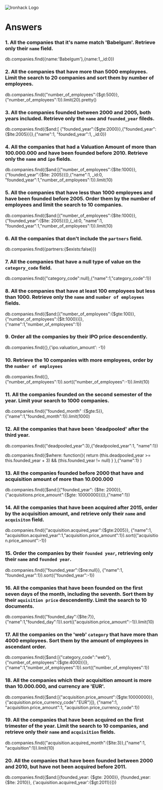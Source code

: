 ![Ironhack Logo](https://i.imgur.com/1QgrNNw.png)

# Answers

### 1. All the companies that it's name match 'Babelgum'. Retrieve only their `name` field.

 db.companies.find({name:'Babelgum'},{name:1,_id:0})

### 2. All the companies that have more than 5000 employees. Limit the search to 20 companies and sort them by **number of employees**.

db.companies.find({"number_of_employees":{$gt:500}},{"number_of_employees":1}).limit(20).pretty()

### 3. All the companies founded between 2000 and 2005, both years included. Retrieve only the `name` and `founded_year` fileds.

db.companies.find({$and:[ {"founded_year":{$gte:2000}},{"founded_year":{$lte:2005}}]},{"name":1, "founded_year":1, _id:0})

### 4. All the companies that had a Valuation Amount of more than 100.000.000 and have been founded before 2010. Retrieve only the `name` and `ipo` fields.

db.companies.find({$and:[{"number_of_employees":{$lte:1000}},{"founded_year":{$lte: 2005}}]},{"name":1, _id:0, "founded_year":1,"number_of_employees":1}).limit(10)

### 5. All the companies that have less than 1000 employees and have been founded before 2005. Order them by the number of employees and limit the search to 10 companies.

db.companies.find({$and:[{"number_of_employees":{$lte:1000}},{"founded_year":{$lte: 2005}}]},{_id:0, "name":1, "founded_year":1,"number_of_employees":1}).limit(10)

### 6. All the companies that don't include the `partners` field.

db.companies.find({partners:{$exists:false}})

### 7. All the companies that have a null type of value on the `category_code` field.

db.companies.find({"category_code":null},{"name":1,"category_code":1})


### 8. All the companies that have at least 100 employees but less than 1000. Retrieve only the `name` and `number of employees` fields.

db.companies.find({$and:[{"number_of_employees":{$gte:100}}, {"number_of_employees":{$lt:1000}}]},{"name":1,"number_of_employees":1})

### 9. Order all the companies by their IPO price descendently.

db.companies.find({},{'ipo.valuation_amount': -1})

### 10. Retrieve the 10 companies with more employees, order by the `number of employees`

db.companies.find({},{"number_of_employees":1}).sort({"number_of_employees":-1}).limit(10)


### 11. All the companies founded on the second semester of the year. Limit your search to 1000 companies.

db.companies.find({"founded_month" :{$gte:5}},{"name":1,"founded_month":1}).limit(1000)


### 12. All the companies that have been 'deadpooled' after the third year.

db.companies.find({"deadpooled_year":3},{"deadpooled_year":1, "name":1})

db.companies.find({$where: function(){ return (this.deadpooled_year >= this.founded_year + 3) && (this.founded_year != null) } },{"name":1} )

### 13. All the companies founded before 2000 that have and acquisition amount of more than 10.000.000

db.companies.find({$and:[{"founded_year": {$lte: 2000}}, {"acquisitions.price_amount":{$gte: 10000000}}]},{"name":1})


### 14. All the companies that have been acquired after 2015, order by the acquisition amount, and retrieve only their `name` and `acquisiton` field.

db.companies.find({"acquisition.acquired_year":{$gte:2005}}, {"name":1, "acquisition.acquired_year":1,"acquisition.price_amount":1}).sort({"acquisition.price_amount":-1})


### 15. Order the companies by their `founded year`, retrieving only their `name` and `founded year`.

db.companies.find({"founded_year":{$ne:null}}, {"name":1, "founded_year":1}).sort({"founded_year":-1})


### 16. All the companies that have been founded on the first seven days of the month, including the seventh. Sort them by their `aquisition price` descendently. Limit the search to 10 documents.

db.companies.find({"founded_day":{$lte:7}},{"name":1,"founded_day":1}).sort({"acquisition.price_amount":-1}).limit(10)


### 17. All the companies on the 'web' `category` that have more than 4000 employees. Sort them by the amount of employees in ascendant order.

db.companies.find({$and:[{"category_code":"web"}, {"number_of_employees":{$gte:4000}}]},{"name":1,"number_of_employees":1}).sort({"number_of_employees":1})


### 18. All the companies which their acquisition amount is more than 10.000.000, and currency are 'EUR'.

db.companies.find({$and:[{"acquisition.price_amount":{$gte:10000000}}, {"acquisition.price_currency_code":"EUR"}]}, {"name":1, "acquisition.price_amount":1, "acquisition.price_currency_code":1})

### 19. All the companies that have been acquired on the first trimester of the year. Limit the search to 10 companies, and retrieve only their `name` and `acquisition` fields.

db.companies.find({"acquisition.acquired_month":{$lte:3}},{"name":1, "acquisition":1}).limit(10)


### 20. All the companies that have been founded between 2000 and 2010, but have not been acquired before 2011.

db.companies.find({$and:[{founded_year: {$gte: 2000}}, {founded_year: {$lte: 2010}}, {'acquisition.acquired_year':{$gt:2011}}]})
